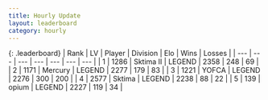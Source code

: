```yaml
---
title: Hourly Update
layout: leaderboard
category: hourly
---
```


{: .leaderboard}
| Rank | LV | Player | Division | Elo | Wins | Losses |
| --- | --- | --- | --- | --- | --- | --- |
| <span data-change="0">1</span> | 1286 | <span title="ID: 402846">Sktima II</span> | LEGEND | <span data-change="0">2358</span> | <span data-change="0">248</span> | <span data-change="0">69</span> |
| <span data-change="0">2</span> | 1171 | <span title="ID: 692745">Mercury</span> | LEGEND | <span data-change="0">2277</span> | <span data-change="0">179</span> | <span data-change="0">83</span> |
| <span data-change="0">3</span> | 1221 | <span title="ID: 650820">YOFCA</span> | LEGEND | <span data-change="35">2276</span> | <span data-change="7">300</span> | <span data-change="0">200</span> |
| <span data-change="0">4</span> | 2577 | <span title="ID: 353063">Sktima</span> | LEGEND | <span data-change="0">2238</span> | <span data-change="0">88</span> | <span data-change="0">22</span> |
| <span data-change="0">5</span> | 139 | <span title="ID: 750033">opium</span> | LEGEND | <span data-change="0">2227</span> | <span data-change="0">119</span> | <span data-change="0">34</span> |